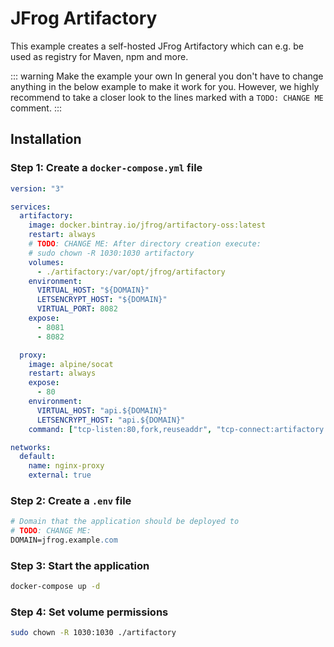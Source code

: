 # JFrog Artifactory

This example creates a self-hosted JFrog Artifactory which can e.g. be used as registry for Maven, npm and more.

::: warning Make the example your own
In general you don't have to change anything in the below example to make it work for you. However, we highly recommend to take a closer look to the lines marked with a `TODO: CHANGE ME` comment.
:::

## Installation

### Step 1: Create a `docker-compose.yml` file

```yaml
version: "3"

services:
  artifactory:
    image: docker.bintray.io/jfrog/artifactory-oss:latest
    restart: always
    # TODO: CHANGE ME: After directory creation execute:
    # sudo chown -R 1030:1030 artifactory
    volumes:
      - ./artifactory:/var/opt/jfrog/artifactory
    environment:
      VIRTUAL_HOST: "${DOMAIN}"
      LETSENCRYPT_HOST: "${DOMAIN}"
      VIRTUAL_PORT: 8082
    expose:
      - 8081
      - 8082

  proxy:
    image: alpine/socat
    restart: always
    expose:
      - 80
    environment:
      VIRTUAL_HOST: "api.${DOMAIN}"
      LETSENCRYPT_HOST: "api.${DOMAIN}"
    command: ["tcp-listen:80,fork,reuseaddr", "tcp-connect:artifactory:8081"]

networks:
  default:
    name: nginx-proxy
    external: true
```

### Step 2: Create a `.env` file

```apache
# Domain that the application should be deployed to
# TODO: CHANGE ME:
DOMAIN=jfrog.example.com
```

### Step 3: Start the application

```bash
docker-compose up -d
```

### Step 4: Set volume permissions

```bash
sudo chown -R 1030:1030 ./artifactory
```
